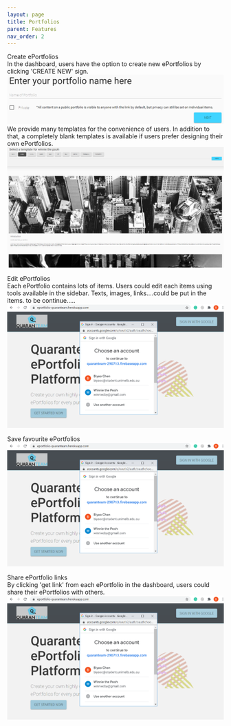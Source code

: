 ```yaml
---
layout: page
title: Portfolios
parent: Features
nav_order: 2
---
```


Create ePortfolios     
In the dashboard, users have the option to create new ePortfolios by clicking 'CREATE NEW' sign.    
![createPorfolio1](../img/createPorfolio1.PNG)     
We provide many templates for the convenience of users. In addition to that, a completely blank templates is available if users prefer designing their own ePortfolios.    
![chooseTemplate1](../img/chooseTemplate1.PNG)

Edit ePortfolios    
Each ePortfolio contains lots of items. Users could edit each items using tools available in the sidebar. Texts, images, links....could be put in the items. to be continue.....    
![googleAuth](../img/googleAuth2.png)

Save favourite ePortfolios    
![googleAuth](../img/googleAuth2.png)


Share ePortfolio links     
By clicking 'get link' from each ePortfolio in the dashboard, users could share their ePortfolios with others.
![googleAuth](../img/googleAuth2.png)
